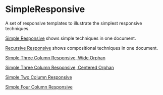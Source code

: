 # SimpleResponsive
A set of responsive templates to illustrate the simplest responsive techniques.

[Simple Responsive](https://ezward.github.io/SimpleResponsive/simpleresponsive.html) shows simple techniques in one document.

[Recursive Responsive](https://ezward.github.io/SimpleResponsive/recursiveresponsive.html) shows compositional techniques in one document.

[Simple Three Column Responsive, Wide Orphan](https://ezward.github.io/SimpleResponsive/simplethreecolumns.1.html)

[Simple Three Column Responsive, Centered Orphan](https://ezward.github.io/SimpleResponsive/simplethreecolumns%202.html)

[Simple Two Column Responsive](https://ezward.github.io/SimpleResponsive/simpletwocolumns.html)

[Simple Four Column Responsive](https://ezward.github.io/SimpleResponsive/simplefourcolumns.html)
